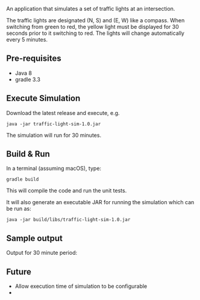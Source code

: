 
An application that simulates a set of traffic lights at an intersection.

The traffic lights are designated (N, S) and (E, W) like a compass. When switching from green to red, the yellow light must be displayed for 30 seconds prior to it switching to red. The lights will change automatically every 5 minutes.

## Pre-requisites
- Java 8
- gradle 3.3

## Execute Simulation
Download the latest release and execute, e.g.
```
java -jar traffic-light-sim-1.0.jar
```

The simulation will run for 30 minutes.

## Build & Run
In a terminal (assuming macOS), type:
```
gradle build
```

This will compile the code and run the unit tests.

It will also generate an executable JAR for running the simulation which can be run as:
```
java -jar build/libs/traffic-light-sim-1.0.jar
```

## Sample output
Output for 30 minute period:


## Future
- Allow execution time of simulation to be configurable
- 